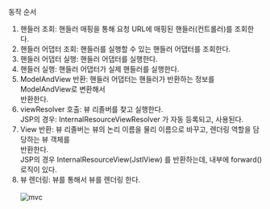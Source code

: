 동작 순서  <br>
1. 핸들러 조회: 핸들러 매핑을 통해 요청 URL에 매핑된 핸들러(컨트롤러)를 조회한다.  <br>
2. 핸들러 어댑터 조회: 핸들러를 실행할 수 있는 핸들러 어댑터를 조회한다. <br>
3. 핸들러 어댑터 실행: 핸들러 어댑터를 실행한다. <br>
4. 핸들러 실행: 핸들러 어댑터가 실제 핸들러를 실행한다. <br>
5. ModelAndView 반환: 핸들러 어댑터는 핸들러가 반환하는 정보를 ModelAndView로 변환해서 <br>
반환한다. <br>
6. viewResolver 호출: 뷰 리졸버를 찾고 실행한다. <br>
JSP의 경우: InternalResourceViewResolver 가 자동 등록되고, 사용된다. <br>
7. View 반환: 뷰 리졸버는 뷰의 논리 이름을 물리 이름으로 바꾸고, 렌더링 역할을 담당하는 뷰 객체를 <br>
반환한다. <br>
JSP의 경우 InternalResourceView(JstlView) 를 반환하는데, 내부에 forward() 로직이 있다. <br>
8. 뷰 렌더링: 뷰를 통해서 뷰를 렌더링 한다. <br>
   <br>![mvc](https://github.com/futurecoder89/TIL/assets/115630753/451b1f42-894f-415d-922c-5692fc94f8df)
